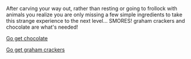 After carving your way out, rather than resting or going to frollock with animals you realize
you are only missing a few simple ingredients to take this strange experience to the next level... 
SMORES! graham crackers and chocolate are what's needed!

[Go get chocolate](chocolate/chocolate.md)

[Go get graham crackers](graham-crackers/graham-crackers.md)